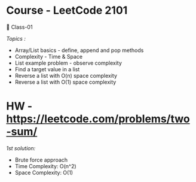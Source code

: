 # Course - LeetCode 2101 
📁 Class-01

*Topics :*
- Array/List basics - define, append and pop methods
- Complexity - Time & Space
- List example problem - observe complexity
- Find a target value in a list
- Reverse a list with O(n) space complexity
- Reverse a list with O(1) space complexity

# HW - https://leetcode.com/problems/two-sum/

*1st solution:*
- Brute force approach
- Time Complexity: O(n^2)
- Space Complexity: O(1)
